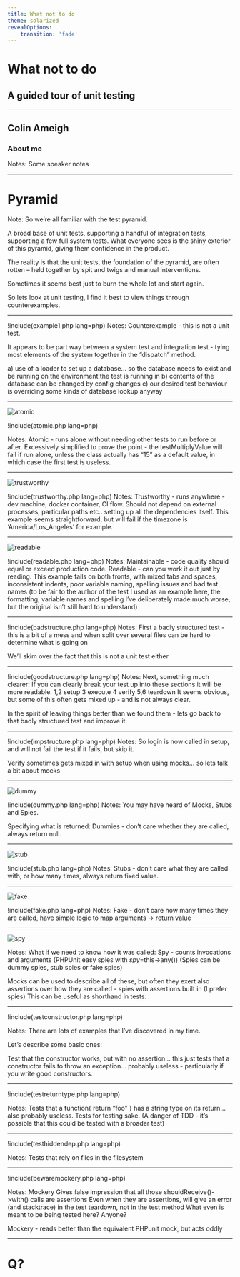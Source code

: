 ```yaml
---
title: What not to do
theme: solarized
revealOptions:
    transition: 'fade'
---
```

# What not to do
## A guided tour of unit testing

---

## Colin Ameigh
### About me
Notes:
Some speaker notes

---

# Pyramid

Note:
  So we’re all familiar with the test pyramid.
  
  A broad base of unit tests, supporting a handful of integration tests, supporting a few full system tests.
  What everyone sees is the shiny exterior of this pyramid, giving them confidence in the product.
  
  The reality is that the unit tests, the foundation of the pyramid, are often rotten – held together by spit and twigs and manual interventions.
  
  Sometimes it seems best just to burn the whole lot and start again.
  
  So lets look at unit testing, I find it best to view things through counterexamples.

---
<!-- .slide: id="example" -->
<style>
.reveal #example pre code {
max-height: 600px;
font-size: 17px;
}
</style>

!include(example1.php lang=php)
Notes:
Counterexample - this is not a unit test.

It appears to be part way between a system test and integration test - tying most elements of the system together in the “dispatch” method.

a) use of a loader to set up a database… so the database needs to exist and be running on the environment the test is running in
b) contents of the database can be changed by config changes
c) our desired test behaviour is overriding some kinds of database lookup anyway 

---
<!-- .slide: id="atomic" -->
<style>
.reveal #atomic pre {
box-shadow: none;
}
.reveal #atomic pre code {
max-height: 600px;
font-size: 17px;
}
.reveal #atomic img {
float: left;
width:220px;
height: 215px;
margin: 0 10px 0 0;
border: none;
}
</style>

![atomic](atomic.png)

!include(atomic.php lang=php)

Notes:
Atomic - runs alone without needing other tests to run before or after.
   Excessively simplified to prove the point - the testMultiplyValue will fail if run alone, unless the class actually has “15” as a default value, in which case the first test is useless.

---
<!-- .slide: id="trust" -->
<style>
.reveal #trust pre {
box-shadow: none;
}
.reveal #trust pre code {
max-height: 600px;
font-size: 16px;
}
.reveal #trust img {
float: left;
width:220px;
height: 215px;
margin: 0 10px 0 0;
border: none;
}
</style>

![trustworthy](trustworthy.png)

!include(trustworthy.php lang=php)
Notes:
Trustworthy - runs anywhere - dev machine, docker container, CI flow.
   Should not depend on external processes, particular paths etc.. setting up all the dependencies itself.
      This example seems straightforward, but will fail if the timezone is ‘America/Los_Angeles’ for example.

---
<!-- .slide: id="readable" -->
<style>
.reveal #readable pre {
box-shadow: none;
}
.reveal #readable pre code {
max-height: 600px;
font-size: 18px;
}
.reveal #readable img {
float: left;
width:220px;
height: 330px;
margin: 0 10px 0 0;
border: none;
}
</style>

![readable](readable.png)

!include(readable.php lang=php)
Notes:
Maintainable - code quality should equal or exceed production code.
Readable - can you work it out just by reading.
   This example fails on both fronts, with mixed tabs and spaces, inconsistent indents, poor variable naming, spelling issues and bad test names (to be fair to the author of the test I used as an example here, the formatting, variable names and spelling I’ve deliberately made much worse, but the original isn’t still hard to understand)

---
<!-- .slide: id="bad" -->
<style>
.reveal #bad pre code {
max-height: 600px;
font-size: 17px;
}
</style>

!include(badstructure.php lang=php)
Notes:
First a badly structured test - this is a bit of a mess and when split over several files can be hard to determine what is going on

We’ll skim over the fact that this is not a unit test either

---
<!-- .slide: id="good" -->
<style>
.reveal #good pre code {
max-height: 620px;
font-size: 16px;
}
</style>

!include(goodstructure.php lang=php)
Notes:
Next, something much clearer:
If you can clearly break your test up into these sections it will be more readable.
1,2 setup
3 execute
4 verify
5,6 teardown
It seems obvious, but some of this often gets mixed up - and is not always clear.

In the spirit of leaving things better than we found them - lets go back to that badly structured test and improve it.

---
<!-- .slide: id="imp" -->
<style>
.reveal #imp pre code {
max-height: 620px;
line-height: 1.4em;
font-size: 16px;
}
</style>

!include(impstructure.php lang=php)
Notes:
So login is now called in setup, and will not fail the test if it fails, but skip it.

Verify sometimes gets mixed in with setup when using mocks… so lets talk a bit about mocks

---

![dummy](dummy.png)

!include(dummy.php lang=php)
Notes:
You may have heard of Mocks, Stubs and Spies.

Specifying what is returned:
  Dummies - don’t care whether they are called, always return null.

---

![stub](stub.png)

!include(stub.php lang=php)
Notes:
 Stubs - don’t care what they are called with, or how many times, always return fixed value.

---

![fake](fake.png)

!include(fake.php lang=php)
Notes:
Fake - don’t care how many times they are called, have simple logic to map arguments -> return value

---

![spy](spy.png)

Notes:
What if we need to know how it was called:
  Spy - counts invocations and arguments (PHPUnit easy spies with $spy=$this->any())  (Spies can be dummy spies, stub spies or fake spies)

Mocks can be used to describe all of these, but often they exert also assertions over how they are called - spies with assertions built in (I prefer spies)  This can be useful as shorthand in tests.

---

!include(testconstructor.php lang=php)

Notes:
There are lots of examples that I’ve discovered in my time.

Let’s describe some basic ones:

Test that the constructor works, but with no assertion… this just tests that a constructor fails to throw an exception… probably useless - particularly if you write good constructors.

---

!include(testreturntype.php lang=php)

Notes:
Tests that a function{ return “foo” } has a string type on its return… also probably useless.  Tests for testing sake.  (A danger of TDD - it’s possible that this could be tested with a broader test)

---

!include(testhiddendep.php lang=php)

Notes:
Tests that rely on files in the filesystem

---

!include(bewaremockery.php lang=php)

Notes:
Mockery 
Gives false impression that all those shouldReceive()->with() calls are assertions
Even when they are assertions, will give an error (and stacktrace) in the test teardown, not in the test method
What even is meant to be being tested here? Anyone?

Mockery - reads better than the equivalent PHPunit mock, but acts oddly

---

# Q?
